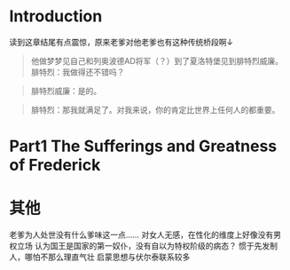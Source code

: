 # Introduction
读到这章结尾有点震惊，原来老爹对他老爹也有这种传统桥段啊↓

>他做梦梦见自己和列奥波德AD将军（？）到了夏洛特堡见到腓特烈威廉。
>腓特烈：我做得还不错吗？

>腓特烈威廉：是的。

>腓特烈：那我就满足了。对我来说，你的肯定比世界上任何人的都重要。
<!--
他把这个梦讲给基尔伯特听了。基尔伯特一直守在他的床边，他觉得跟国家意识体呆在一起可以让老爹活久一点。他听了这个故事后大笑，突然觉得老弗里茨变回了那个小弗里茨，那个叛逆以前的小弗利茨。
老爹说他想在死前去一趟夏洛滕堡。基尔伯特说可以，他去安排一下。
当他回到房间里的时候，老爹就去世了。
-->

# Part1 The Sufferings and Greatness of Frederick


# 其他
老爹为人处世没有什么爹味这一点……
对女人无感，在性化的维度上好像没有男权立场
认为国王是国家的第一奴仆，没有自以为特权阶级的病态？
惯于先发制人，哪怕不那么理直气壮
启蒙思想与伏尔泰联系较多
